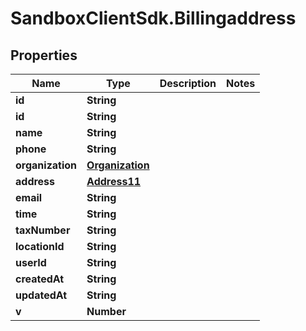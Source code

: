 # SandboxClientSdk.Billingaddress

## Properties
Name | Type | Description | Notes
------------ | ------------- | ------------- | -------------
**id** | **String** |  | 
**id** | **String** |  | 
**name** | **String** |  | 
**phone** | **String** |  | 
**organization** | [**Organization**](Organization.md) |  | 
**address** | [**Address11**](Address11.md) |  | 
**email** | **String** |  | 
**time** | **String** |  | 
**taxNumber** | **String** |  | 
**locationId** | **String** |  | 
**userId** | **String** |  | 
**createdAt** | **String** |  | 
**updatedAt** | **String** |  | 
**v** | **Number** |  | 
